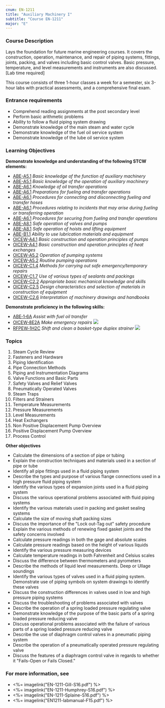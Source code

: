 ```yaml
---
cnum: EN-1211
title: "Auxiliary Machinery I"
subtitle: "Course EN-1211"
major: "E"
---
```

### Course Description

Lays the foundation for future marine engineering courses. It covers the construction, operation, maintenance, and repair of piping systems, fittings, joints, packing, and valves including basic control valves. Basic pressure, temperature, and level measurements and instruments are also discussed. [Lab time required]

This course consists of three 1-hour classes a week for a semester, six 3-hour labs with practical assessments, and a comprehensive final exam.

### Entrance requirements

* Comprehend reading assignments at the post secondary level
* Perform basic arithmetic problems
* Ability to follow a fluid piping system drawing
* Demonstrate knowledge of the main steam and water cycle
* Demonstrate knowledge of the fuel oil service system
* Demonstrate knowledge of the lube oil service system


### Learning Objectives

**Demonstrate knowledge and understanding of the following STCW elements:**

* [ABE-A5.1]({{site.baseurl}}/tables/35.html#ABE-A5.1) *Basic knowledge of the function of auxiliary machinery*
* [ABE-A5.1]({{site.baseurl}}/tables/35.html#ABE-A5.1) *Basic knowledge of the operation of auxiliary machinery*
* [ABE-A6.1]({{site.baseurl}}/tables/35.html#ABE-A6.1) *Knowledge of oil transfer operations*
* [ABE-A6.1]({{site.baseurl}}/tables/35.html#ABE-A6.1) *Preparations for fueling and transfer operations*
* [ABE-A6.1]({{site.baseurl}}/tables/35.html#ABE-A6.1) *Procedures for connecting and disconnecting fueling and transfer hoses*
* [ABE-A6.1]({{site.baseurl}}/tables/35.html#ABE-A6.1) *Procedures relating to incidents that may arise during fueling or transferring operation*
* [ABE-A6.1]({{site.baseurl}}/tables/35.html#ABE-A6.1) *Procedures for securing from fueling and transfer operations*
* [ABE-A8.1]({{site.baseurl}}/tables/35.html#ABE-A8.1) *Safe operation of valves and pumps*
* [ABE-A8.1]({{site.baseurl}}/tables/35.html#ABE-A8.1) *Safe operation of hoists and lifting equipment*
* [ABE-B1.1]({{site.baseurl}}/tables/35.html#ABE-B1.1) *Ability to use lubrication materials and equipment*
* [OICEW-A4.1]({{site.baseurl}}/tables/31.html#OICEW-A4.1) *Basic construction and operation principles of pumps*
* [OICEW-A4.1]({{site.baseurl}}/tables/31.html#OICEW-A4.1) *Basic construction and operation principles of heat exchanges*
* [OICEW-A5.2]({{site.baseurl}}/tables/31.html#OICEW-A5.2) *Operation of pumping systems*
* [OICEW-A5.2]({{site.baseurl}}/tables/31.html#OICEW-A5.2) *Routine pumping operations*
* [OICEW-C1.4]({{site.baseurl}}/tables/31.html#OICEW-C1.4) *Methods for carrying out safe emergency/temporary repairs*
* [OICEW-C1.7]({{site.baseurl}}/tables/31.html#OICEW-C1.7) *Use of various types of sealants and packings*
* [OICEW-C2.2]({{site.baseurl}}/tables/31.html#OICEW-C2.2) *Appropriate basic mechanical knowledge and skills*
* [OICEW-C2.5]({{site.baseurl}}/tables/31.html#OICEW-C2.5) *Design characteristics and selection of materials in construction of equipment*
* [OICEW-C2.6]({{site.baseurl}}/tables/31.html#OICEW-C2.6) *Interpretation of machinery drawings and handbooks*

**Demonstrate proficiency in the following skills:**

* [ABE‑1‑6A]( {{site.baseurl}}/assessments/Engine/ABE-1-6A) *Assist with fuel oil transfer*
* [OICEW‑8E2A]( {{site.baseurl}}/assessments/Engine/OICEW-8E2A) *Make emergency repairs* ![]({{site.baseurl}}/assets/images/new.jpg)
* [RFPEW‑1H2C]( {{site.baseurl}}/assessments/Engine/RFPEW-1H2C) *Shift and clean a basket-type duplex strainer* ![]({{site.baseurl}}/assets/images/new.jpg)

### Topics

1.	Steam Cycle Review
2.	Fasteners and Hardware
3.	Piping Identification
4.	Pipe Connection Methods
5.	Piping and Instrumentation Diagrams
6.	Valve Functions and Basic Parts
7.	Safety Valves and Relief Valves
8.	Pneumatically Operated Valves
9.	Steam Traps
10.	Filters and Strainers
11.	Temperature Measurements
12.	Pressure Measurements
13.	Level Measurements
14.	Heat Exchangers
15.	Non Positive Displacement Pump Overview
16.	Positive Displacement Pump Overview
17.	Process Control 


**Other objectives**

* Calculate the dimensions of a section of pipe or tubing
* Explain the construction techniques and materials used in a section of pipe or tube
* Identify all pipe fittings used in a fluid piping system
* Describe the types and purpose of various flange connections used in a high pressure fluid piping system
* Identify the various types of expansion joints used in a fluid piping system
* Discuss the various operational problems associated with fluid piping systems
* Identify the various materials used in packing and gasket sealing systems
* Calculate the size of moving shaft packing sizes
* Discuss the importance of the "Lock out-Tag out" safety procedure
* Explain the various methods of renewing fixed gasket joints and the safety concerns involved
* Calculate pressure readings in both the gage and absolute scales
* Calculate pressure readings based on the height of various liquids
* Identify the various pressure measuring devices
* Calculate temperature readings in both Fahrenheit and Celsius scales
* Discuss the difference between thermometers and pyrometers
* Describe the methods of liquid level measurements. Deep or Ullage soundings
* Identify the various types of valves used in a fluid piping system. Demonstrate use of piping symbols on system drawings to identify these valves
* Discuss the construction differences in valves used in low and high pressure piping systems
* Discuss the troubleshooting of problems associated with valves
* Describe the operation of a spring loaded pressure regulating valve
* Demonstrate knowledge of the purpose of the basic parts of a spring loaded pressure reducing valve
* Discuss operational problems associated with the failure of various parts of a spring loaded pressure reducing valve
* Describe the use of diaphragm control valves in a pneumatic piping system
* Describe the operation of a pneumatically operated pressure regulating valve
* Discuss the features of a diaphragm control valve in regards to whether it "Fails-Open or Fails Closed."


### For more information, see 

* <%= imagelink("EN-1211-Gill-S16.pdf") %> 
* <%= imagelink("EN-1211-Humphrey-S16.pdf") %> 
* <%= imagelink("EN-1211-Splaine-S16.pdf") %> 
* <%= imagelink("EN1211-labmanual-F15.pdf") %> 



